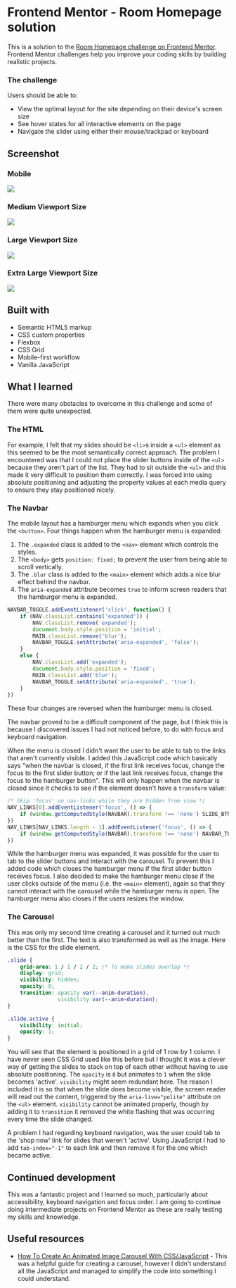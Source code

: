 # Frontend Mentor - Room Homepage solution

This is a solution to the [Room Homepage challenge on Frontend Mentor](https://www.frontendmentor.io/challenges/room-homepage-BtdBY_ENq). Frontend Mentor challenges help you improve your coding skills by building realistic projects. 

### The challenge

Users should be able to:

- View the optimal layout for the site depending on their device's screen size
- See hover states for all interactive elements on the page
- Navigate the slider using either their mouse/trackpad or keyboard

## Screenshot

### Mobile
![](screenshots/screenshot-mobile.png)

### Medium Viewport Size
![](screenshots/screenshot-md.png)

### Large Viewport Size
![](screenshots/screenshot-lg.png)

### Extra Large Viewport Size
![](screenshots/screenshot-xl.png)

## Built with

- Semantic HTML5 markup
- CSS custom properties
- Flexbox
- CSS Grid
- Mobile-first workflow
- Vanilla JavaScript

## What I learned

There were many obstacles to overcome in this challenge and some of them were quite unexpected.

### The HTML
For example, I felt that my slides should be `<li>`s inside a `<ul>` element as this seemed to be the most semantically correct approach. The problem I encountered was that I could not place the slider buttons inside of the `<ul>` because they aren't part of the list. They had to sit outside the `<ul>` and this made it very difficult to position them correctly. I was forced into using absolute positioning and adjusting the property values at each media query to ensure they stay positioned nicely.

### The Navbar
The mobile layout has a hamburger menu which expands when you click the `<button>`. Four things happen when the hamburger menu is expanded:
1. The `.expanded` class is added to the `<nav>` element which controls the styles.
2. The `<body>` gets `position: fixed;` to prevent the user from being able to scroll vertically.
3. The `.blur` class is added to the `<main>` element which adds a nice blur effect behind the navbar.
4. The `aria-expanded` attribute becomes `true` to inform screen readers that the hamburger menu is expanded.
```js
NAVBAR_TOGGLE.addEventListener('click', function() {
    if (NAV.classList.contains('expanded')) {
        NAV.classList.remove('expanded');
        document.body.style.position = 'initial';
        MAIN.classList.remove('blur');
        NAVBAR_TOGGLE.setAttribute('aria-expanded', 'false');
    }
    else {
        NAV.classList.add('expanded');
        document.body.style.position = 'fixed';
        MAIN.classList.add('blur');
        NAVBAR_TOGGLE.setAttribute('aria-expanded', 'true');
    }
})
```
These four changes are reversed when the hamburger menu is closed.

The navbar proved to be a difficult component of the page, but I think this is because I discovered issues I had not noticed before, to do with focus and keyboard navigation.

When the menu is closed I didn't want the user to be able to tab to the links that aren't currently visible. I added this JavaScript code which basically says "when the navbar is closed, if the first link receives focus, change the focus to the first slider button; or if the last link receives focus, change the focus to the hamburger button". This will only happen when the navbar is closed since it checks to see if the element doesn't have a `transform` value:
```js
/* Skip 'focus' on nav-links while they are hidden from view */
NAV_LINKS[0].addEventListener('focus', () => {
    if (window.getComputedStyle(NAVBAR).transform !== 'none') SLIDE_BTNS[0].focus();
})
NAV_LINKS[NAV_LINKS.length - 1].addEventListener('focus', () => {
    if (window.getComputedStyle(NAVBAR).transform !== 'none') NAVBAR_TOGGLE.focus();
})
```

While the hamburger menu was expanded, it was possible for the user to tab to the slider buttons and interact with the carousel. To prevent this I added code which closes the hamburger menu if the first slider button receives focus. I also decided to make the hamburger menu close if the user clicks outside of the menu (i.e. the `<main>` element), again so that they cannot interact with the carousel while the hamburger menu is open. The hamburger menu also closes if the users resizes the window.

### The Carousel
This was only my second time creating a carousel and it turned out much better than the first. The text is also transformed as well as the image. Here is the CSS for the slide element.

```css
.slide {
    grid-area: 1 / 1 / 2 / 2; /* To make slides overlap */
    display: grid;
    visibility: hidden;
    opacity: 0;
    transition: opacity var(--anim-duration),
                visibility var(--anim-duration);
}

.slide.active {
    visibility: initial;
    opacity: 1;
}
```

You will see that the element is positioned in a grid of 1 row by 1 column. I have never seen CSS Grid used like this before but I thought it was a clever way of getting the slides to stack on top of each other without having to use absolute positioning. The `opacity` is `0` but animates to `1` when the slide becomes 'active'. `visibility` might seem redundant here. The reason I included it is so that when the slide does become visible, the screen reader will read out the content, triggered by the `aria-live="polite"` attribute on the `<ul>` element. `visibility` cannot be animated properly, though by adding it to `transition` it removed the white flashing that was occurring every time the slide changed.

A problem I had regarding keyboard navigation, was the user could tab to the 'shop now' link for slides that weren't 'active'. Using JavaScript I had to add `tab-index="-1"` to each link and then remove it for the one which became active.

## Continued development

This was a fantastic project and I learned so much, particularly about accessibility, keyboard navigation and focus order. I am going to continue doing intermediate projects on Frontend Mentor as these are really testing my skills and knowledge.

## Useful resources

- [How To Create An Animated Image Carousel With CSS/JavaScript](https://www.youtube.com/watch?v=9HcxHDS2w1s) - This was a helpful guide for creating a carousel, however I didn't understand all the JavaScript and managed to simplify the code into something I could understand.
